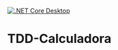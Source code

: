 [![.NET Core Desktop](https://github.com/weberson22/TDD-Calculadora/actions/workflows/dotnet-desktop.yml/badge.svg)](https://github.com/weberson22/TDD-Calculadora/actions/workflows/dotnet-desktop.yml)

# TDD-Calculadora
